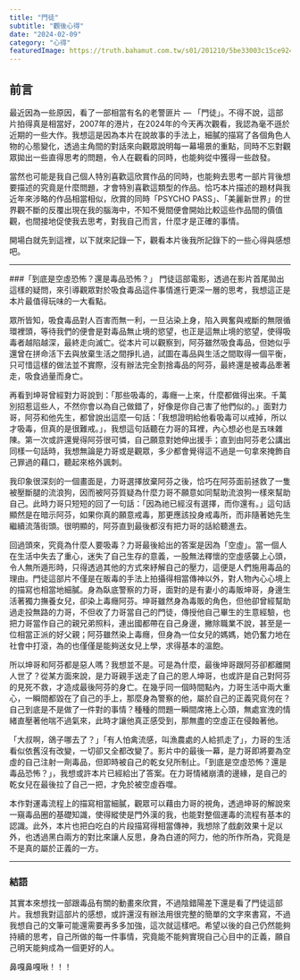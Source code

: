```yaml
---
title: "門徒"
subtitle: "觀後心得"
date: "2024-02-09"
category: "心得"
featuredImage: https://truth.bahamut.com.tw/s01/201210/5be33003c15ce92438cfdb98817bd893.JPG
---
```


## 前言
最近因為一些原因，看了一部相當有名的老警匪片 — 「門徒」。不得不說，這部片拍得真是相當好，2007年的港片，在2024年的今天再次觀看，我認為毫不遜於近期的一些大作。我想這是因為本片在說故事的手法上，細膩的描寫了各個角色人物的心態變化，透過主角間的對話來向觀眾說明每一幕場景的重點，同時不忘對觀眾拋出一些直得思考的問題，令人在觀看的同時，也能夠從中獲得一些啟發。

當然也可能是我自己個人特別喜歡這欣賞作品的同時，也能夠去思考一部片背後想要描述的究竟是什麼問題，才會特別喜歡這類型的作品。恰巧本片描述的題材與我近年來涉略的作品相當相似，欣賞的同時「PSYCHO PASS」、「美麗新世界」的世界觀不斷的反覆出現在我的腦海中，不知不覺間便會開始比較這些作品間的價值觀，也間接地促使我去思考，對我自己而言，什麼才是正確的事情。

開場白就先到這裡，以下就來記錄一下，觀看本片後我所記錄下的一些心得與感想吧。

---

###「到底是空虛恐怖？還是毒品恐怖？」
門徒這部電影，透過在影片首尾拋出這樣的疑問，來引導觀眾對於吸食毒品這件事情進行更深一層的思考，我想這正是本片最值得玩味的一大看點。

眾所皆知，吸食毒品對人百害而無一利，一旦沾染上身，陷入興奮與戒斷的無限循環裡頭，等待我們的便會是對毒品無止境的慾望，也正是這無止境的慾望，使得吸毒者越陷越深，最終走向滅亡。從本片可以觀察到，阿芬雖然吸食毒品，但她似乎還曾在拼命活下去與放棄生活之間掙扎過，試圖在毒品與生活之間取得一個平衡，只可惜這樣的做法並不實際，沒有辦法完全割捨毒品的阿芬，最終還是被毒品牽著走，吸食過量而身亡。

再看到坤哥曾經對力哥說到：「那些吸毒的，毒癮一上來，什麼都做得出來。千萬別招惹這些人，不然你會以為自己做錯了，好像是你自己害了他們似的。」面對力哥，阿芬和他先生，都曾說出這麼一句話：「我想證明給他看吸毒可以戒掉，所以才吸毒，但真的是很難戒。」，我想這句話聽在力哥的耳裡，內心想必也是五味雜陳。第一次或許還覺得阿芬很可憐，自己願意對她伸出援手；直到由阿芬老公講出同樣一句話時，我想無論是力哥或是觀眾，多少都會覺得這不過是一句拿來掩飾自己罪過的藉口，聽起來格外諷刺。

我印象很深刻的一個畫面是，力哥選擇放棄阿芬之後，恰巧在阿芬面前拯救了一隻被壓斷腿的流浪狗，因而被阿芬質疑為什麼力哥不願意如同幫助流浪狗一樣來幫助自己。此時力哥只短短的回了一句話：「因為祂已經沒有選擇，而你還有。」這句話顯然是在暗示阿芬，如果你真的願意戒毒，那更應該投身戒毒所，而非隨著她先生繼續流落街頭。很明顯的，阿芬直到最後都沒有把力哥的話給聽進去。

回過頭來，究竟為什麼人要吸毒？力哥最後給出的答案是因為「空虛」。當一個人在生活中失去了重心，迷失了自己生存的意義，一股無法釋懷的空虛感襲上心頭，令人無所遁形時，只得透過其他的方式來紓解自己的壓力，這便是人們施用毒品的理由。門徒這部片不僅是在販毒的手法上拍攝得相當傳神以外，對人物內心心境上的描寫也相當地細膩。身為臥底警察的力哥，面對的是有妻小的毒販坤哥，身邊生活著獨力撫養女兒，卻染上毒癮阿芬。坤哥雖然身為毒販的角色，但他卻曾經幫助過走投無路的力哥，不但收了力哥當自己的門徒，傳授他自己畢生的生意經驗，也把力哥當作自己的親兄弟照料，連出國都帶在自己身邊，撇除職業不說，甚至是一位相當正派的好父親；阿芬雖然染上毒癮，但身為一位女兒的媽媽，她仍奮力地在社會中打滾，為的也僅僅是能夠送女兒上學，求得基本的溫飽。

所以坤哥和阿芬都是惡人嗎？我想並不是。可是為什麼，最後坤哥跟阿芬卻都離開人世了？從某方面來說，是力哥親手送走了自己的恩人坤哥，也或許是自己對阿芬的見死不救，才造成最後阿芬的身亡。在幾乎同一個時間點內，力哥生活中兩大重心，一瞬間都毀在了自己的手上，那麼身為警察的他，屬於自己的正義究竟何在？自己到底是不是做了一件對的事情？種種的問題一瞬間席捲上心頭，無處宣洩的情緒直壓著他喘不過氣來，此時才讓他真正感受到，那無盡的空虛正在侵蝕著他。

「大叔啊，鴿子哪去了？」「有人怕禽流感，叫漁農處的人給抓走了」，力哥的生活看似依舊沒有改變，一切卻又全都改變了。影片中的最後一幕，是力哥即將要為空虛的自己注射一劑毒品，但即時被自己的乾女兒所制止。「到底是空虛恐怖？還是毒品恐怖？」，我想或許本片已經給出了答案。在力哥情緒崩潰的邊緣，是自己的乾女兒在最後拉了自己一把，才免於被空虛吞噬。

本作對運毒流程上的描寫相當細膩，觀眾可以藉由力哥的視角，透過坤哥的解說來一窺毒品圈的基礎知識，使得縱使是門外漢的我，也能對整個運毒的流程有基本的認識。此外，本片也把白吃白的片段描寫得相當傳神，我想除了戲劇效果十足以外，也透過黑白兩方的對比來讓人反思，身為白道的阿力，他的所作所為，究竟是不是真的屬於正義的一方。

---
### 結語
其實本來想找一部跟毒品有關的動畫來欣賞，不過陰錯陽差下還是看了門徒這部片。我想我對這部片的感想，或許還沒有辦法用很完整的簡單的文字來書寫，不過我想自己的文筆可能還需要再多多加強，這次就這樣吧。希望以後的自己仍然能夠持續的思考，自己所做的每一件事情，究竟能不能夠實現自己心目中的正義，願自己明天能夠成為一個更好的人。

鼻嘎鼻嘎啾！！！

